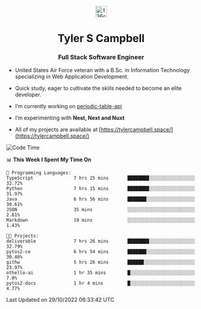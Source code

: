 <p align="center">
<a href="https://www.linkedin.com/in/t36campbell" target="blank"><img align="center" src="https://ik.imagekit.io/t36campbell/Portfolio/linkedin.png.original_m8bbGgPh6.png" alt="t36campbell" height="30" width="30" /></a>
</p>
<h1 align="center">Tyler S Campbell</h1>
<h3 align="center">Full Stack Software Engineer</h3>

* United States Air Force veteran with a B.Sc. in Information Technology specializing in Web Application Development. 

* Quick study, eager to cultivate the skills needed to become an elite developer.

* I’m currently working on [periodic-table-api](https://github.com/t36campbell/periodic-table-api)

* I’m experimenting with **Nest, Next and Nuxt**

* All of my projects are available at [https://tylercampbell.space/](https://tylercampbell.space/)

<!--START_SECTION:waka-->
![Code Time](http://img.shields.io/badge/Code%20Time-1%2C955%20hrs%2056%20mins-blue)

📊 **This Week I Spent My Time On** 

```text
💬 Programming Languages: 
TypeScript               7 hrs 25 mins       ████████░░░░░░░░░░░░░░░░░   32.72% 
Python                   7 hrs 15 mins       ████████░░░░░░░░░░░░░░░░░   31.97% 
Java                     6 hrs 56 mins       ███████░░░░░░░░░░░░░░░░░░   30.61% 
JSON                     35 mins             ░░░░░░░░░░░░░░░░░░░░░░░░░   2.61% 
Markdown                 19 mins             ░░░░░░░░░░░░░░░░░░░░░░░░░   1.43%

🐱‍💻 Projects: 
deliverable              7 hrs 26 mins       ████████░░░░░░░░░░░░░░░░░   32.79% 
pytos2-ce                6 hrs 54 mins       ███████░░░░░░░░░░░░░░░░░░   30.46% 
githw                    5 hrs 26 mins       ██████░░░░░░░░░░░░░░░░░░░   23.97% 
othello-ai               1 hr 35 mins        █░░░░░░░░░░░░░░░░░░░░░░░░   7.0% 
pytos2-docs              1 hr 4 mins         █░░░░░░░░░░░░░░░░░░░░░░░░   4.77%

```


 Last Updated on 29/10/2022 06:33:42 UTC
<!--END_SECTION:waka-->
